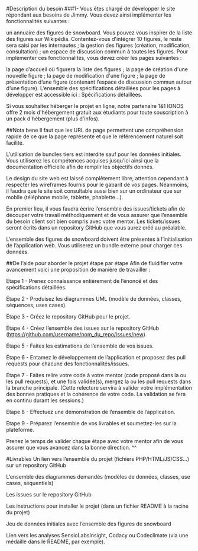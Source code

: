#Description du besoin
###1- Vous êtes chargé de développer le site répondant aux besoins de Jimmy. Vous devez ainsi implémenter les fonctionnalités suivantes : 

un annuaire des figures de snowboard. Vous pouvez vous inspirer de la liste des figures sur Wikipédia. Contentez-vous d'intégrer 10 figures, le reste sera saisi par les internautes ;
la gestion des figures (création, modification, consultation) ;
un espace de discussion commun à toutes les figures.
Pour implémenter ces fonctionnalités, vous devez créer les pages suivantes :

la page d’accueil où figurera la liste des figures ; 
la page de création d'une nouvelle figure ;
la page de modification d'une figure ;
la page de présentation d’une figure (contenant l’espace de discussion commun autour d’une figure).
L’ensemble des spécifications détaillées pour les pages à développer est accessible ici : Spécifications détaillées.

Si vous souhaitez héberger le projet en ligne, notre partenaire 1&1 IONOS offre 2 mois d'hébergement gratuit aux étudiants pour toute souscription à un pack d'hébergement (plus d'infos).

##Nota bene
Il faut que les URL de page permettent une compréhension rapide de ce que la page représente et que le référencement naturel soit facilité.

L’utilisation de bundles tiers est interdite sauf pour les données initiales. Vous utiliserez les compétences acquises jusqu’ici ainsi que la documentation officielle afin de remplir les objectifs donnés.

Le design du site web est laissé complètement libre, attention cependant à respecter les wireframes fournis pour le gabarit de vos pages. Néanmoins, il faudra que le site soit consultable aussi bien sur un ordinateur que sur mobile (téléphone mobile, tablette, phablette…).

En premier lieu, il vous faudra écrire l’ensemble des issues/tickets afin de découper votre travail méthodiquement et de vous assurer que l’ensemble du besoin client soit bien compris avec votre mentor. Les tickets/issues seront écrits dans un repository GitHub que vous aurez créé au préalable.

L’ensemble des figures de snowboard doivent être présentes à l’initialisation de l’application web. Vous utiliserez un bundle externe pour charger ces données. 

 
##De l’aide pour aborder le projet étape par étape
Afin de fluidifier votre avancement voici une proposition de manière de travailler :

Étape 1 - Prenez connaissance entièrement de l’énoncé et des spécifications détaillées.

Étape 2 - Produisez les diagrammes UML (modèle de données, classes, séquences, uses cases).

Étape 3 - Créez le repository GitHub pour le projet.

Étape 4 - Créez l’ensemble des issues sur le repository GitHub (https://github.com/username/nom_du_repo/issues/new).

Étape 5 - Faites les estimations de l’ensemble de vos issues.

Étape 6 - Entamez le développement de l’application et proposez des pull requests pour chacune des fonctionnalités/issues.

Étape 7 - Faites relire votre code à votre mentor (code proposé dans la ou les pull requests), et une fois validée(s), mergez la ou les pull requests dans la branche principale. (Cette relecture servira à valider votre implémentation des bonnes pratiques et la cohérence de votre code. La validation se fera en continu durant les sessions.)

Étape 8 - Effectuez une démonstration de l’ensemble de l’application.

Étape 9 - Préparez l’ensemble de vos livrables et soumettez-les sur la plateforme.

Prenez le temps de valider chaque étape avec votre mentor afin de vous assurer que vous avancez dans la bonne direction. ^^

#Livrables
Un lien vers l’ensemble du projet (fichiers PHP/HTML/JS/CSS…) sur un repository GitHub

L’ensemble des diagrammes demandés (modèles de données, classes, use cases, séquentiels)

Les issues sur le repository GitHub

Les instructions pour installer le projet (dans un fichier README à la racine du projet)

Jeu de données initiales avec l’ensemble des figures de snowboard

Lien vers les analyses SensioLabsInsight, Codacy ou Codeclimate (via une médaille dans le README, par exemple).